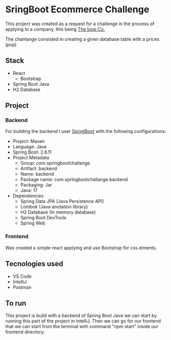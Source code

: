 # SringBoot Ecommerce Challenge

This project was created as a request for a challenge in the process of applying to a company, this being [The loop Co.](https://www.theloop.pt/)

The chanlange consisted in creating a given database table with a prices (pvp)

## Stack

- React
  - Bootstrap
- Spring Boot Java
- H2 Database

## Project

### Backend

For building the backend I user [SprintBoot](https://start.spring.io) with the following configurations:

- Project: Maven
- Language: Java
- Spring Boot: 2.6.11
- Project Metadata  
  - Group: com.springbootchallange
  - Artifact: backend
  - Name: backend
  - Package name: com.springbootchallange.backend
  - Packaging: Jar
  - Java: 17
- Dependencies  
  - Spring Data JPA (Java Persistence API)
  - Lombok (Java anotation library)
  - H2 Database (In memory database)
  - Spring Boot DevTools
  - Spring Web

### Frontend

Was created a simple react applying and use Bootstrap for css elments.

## Tecnologies used

- VS Code
- IntelliJ
- Postman

## To run

This project is build with a backend of Spring Boot Java we can start by running this part of the project in IntelliJ. Then we can go for our frontend that we can start from the terminal with command "npm start" inside our frontend directory.
